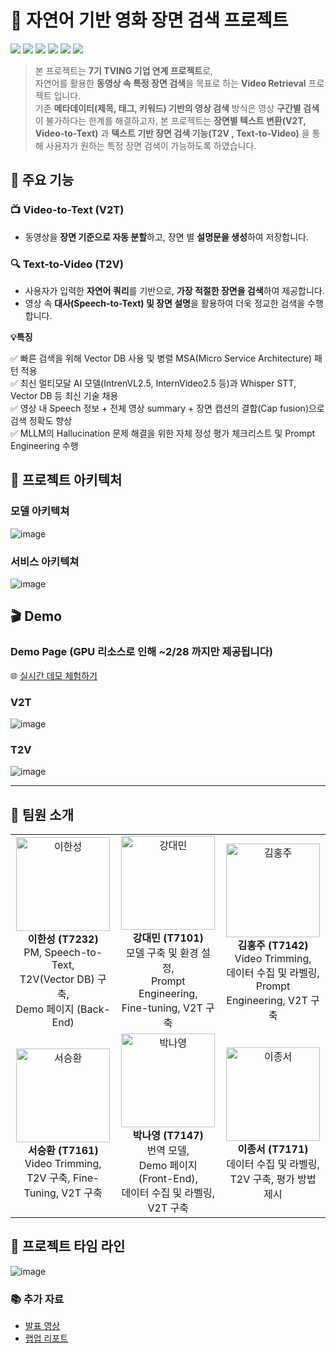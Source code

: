 # 🎥 자연어 기반 영화 장면 검색 프로젝트 
<img src="https://img.shields.io/badge/python-3776AB?style=for-the-badge&logo=python&logoColor=white"> <img src ="https://img.shields.io/badge/PyTorch-%23EE4C2C.svg?style=for-the-badge&logo=PyTorch&logoColor=white"> <img src ="https://img.shields.io/badge/FastAPI-005571?style=for-the-badge&logo=fastapi">
<img src= "https://img.shields.io/badge/elasticsearch-%230377CC.svg?style=for-the-badge&logo=elasticsearch&logoColor=white">
<img  src="https://img.shields.io/badge/jira-%230A0FFF.svg?style=for-the-badge&logo=jira&logoColor=white"> <img src= "https://img.shields.io/badge/confluence-%23172BF4.svg?style=for-the-badge&logo=confluence&logoColor=white">
>본 프로젝트는 **7기 TVING 기업 연계 프로젝트**로,  
>자연어를 활용한 **동영상 속 특정 장면 검색**을 목표로 하는 **Video Retrieval** 프로젝트 입니다. <br>
> 기존 **메타데이터(제목, 태그, 키워드) 기반의 영상 검색** 방식은 영상 **구간별 검색**이 불가하다는 한계를 해결하고자,
> 본 프로젝트는 **장면별 텍스트 변환(V2T, Video-to-Text)** 과 **텍스트 기반 장면 검색 기능(T2V , Text-to-Video)** 을 통해
>사용자가 원하는 특정 장면 검색이 가능하도록 하였습니다.   


## 🎯 주요 기능  

### 📺 **Video-to-Text (V2T)**   

- 동영상을 **장면 기준으로 자동 분할**하고, 장면 별 **설명문을 생성**하여 저장합니다.



### 🔍 **Text-to-Video (T2V)**  
- 사용자가 입력한 **자연어 쿼리**를 기반으로, **가장 적절한 장면을 검색**하여 제공합니다.  
- 영상 속 **대사(Speech-to-Text) 및 장면 설명**을 활용하여 더욱 정교한 검색을 수행합니다.


**💡특징**  

✅ 빠른 검색을 위해 Vector DB 사용 및 병렬 MSA(Micro Service Architecture) 패턴 적용 <br>
✅ 최신 멀티모달 AI 모델(IntrenVL2.5, InternVideo2.5 등)과 Whisper STT, Vector DB 등 최신 기술 채용<br>
✅ 영상 내 Speech 정보 + 전체 영상 summary + 장면 캡션의 결합(Cap fusion)으로 검색 정확도 향상<br>
✅ MLLM의 Hallucination 문제 해결을 위한 자체 정성 평가 체크리스트 및 Prompt Engineering 수행<br>




## 📜 프로젝트 아키텍처  
### 모델 아키텍쳐 
![image](https://github.com/user-attachments/assets/703495ee-092c-48eb-87dc-02d09282363d)

### 서비스 아키텍쳐 
![image](https://github.com/user-attachments/assets/8330ef98-a8ed-424c-8cb9-88bd0135050f)

## 🎬 Demo 

### Demo Page (GPU 리소스로 인해 ~2/28 까지만 제공됩니다)
🌐 [실시간 데모 체험하기](https://affecting-rl-tend-kg.trycloudflare.com/)



### V2T 
![image](https://github.com/user-attachments/assets/8d586e7d-092c-42f2-9979-e1c8789e5661)
### T2V 
![image](https://github.com/user-attachments/assets/8384e9d7-234f-4028-90e7-785c6a6711a7)

---
## 👥 팀원 소개  

<table>
  <tr>
    <td align="center">
      <img src="https://github.com/user-attachments/assets/9a15231a-b69d-447f-9070-f58b29ccdcec"
" width="150px;" alt="이한성"/><br />
      <b>이한성 (T7232)</b><br />
      PM, Speech-to-Text, <br />T2V(Vector DB) 구축, <br />Demo 페이지 (Back-End)
    </td>
    <td align="center">
      <img src="https://github.com/user-attachments/assets/7c44b0c5-927a-4c65-8d21-8e240bcf1618" width="150px;" alt="강대민"/><br />
      <b>강대민 (T7101)</b><br />
      모델 구축 및 환경 설정, <br />Prompt Engineering, <br />Fine-tuning, V2T 구축
    </td>
    <td align="center">
      <img src="https://github.com/user-attachments/assets/fc431d0d-51d5-4774-b900-67bc6a2bb2b5" width="150px;" alt="김홍주"/><br />
      <b>김홍주 (T7142)</b><br />
      Video Trimming, <br />데이터 수집 및 라벨링, <br />Prompt Engineering, V2T 구축
    </td>
  </tr>
  <tr>
    <td align="center">
      <img src="https://github.com/user-attachments/assets/b17ce868-5498-4acf-8831-31829f8f7cbd" width="150px;" alt="서승환"/><br />
      <b>서승환 (T7161)</b><br />
      Video Trimming, <br />T2V 구축, Fine-Tuning, V2T 구축
    </td>
    <td align="center">
      <img src="https://github.com/user-attachments/assets/ddebfbe1-317d-4bf7-915c-524e51e5bd69" width="150px;" alt="박나영"/><br />
      <b>박나영 (T7147)</b><br />
      번역 모델, <br />Demo 페이지 (Front-End), <br />데이터 수집 및 라벨링, V2T 구축
    </td>
    <td align="center">
      <img src="https://github.com/user-attachments/assets/d155ec79-8d03-45d4-b703-44a848b9b463" width="150px;" alt="이종서"/><br />
      <b>이종서 (T7171)</b><br />
      데이터 수집 및 라벨링, <br />T2V 구축, 평가 방법 제시
    </td>
  </tr>
</table>


## 📅 프로젝트 타임 라인 
![image](https://github.com/user-attachments/assets/81361036-72ed-4d82-92b9-06dc9ea01bff)

### 📚 추가 자료
- [발표 영상](https://www.youtube.com/watch?v=6SCfxhRcvjU)
- [랩업 리포트 ](https://docs.google.com/document/d/1TtDpcJWyHGGwEDV9qbvnlARkm2NByundthXcdKrACmc/edit?usp=sharing)

